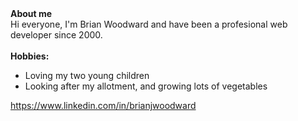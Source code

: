<div><b>About me</b></br>
  Hi everyone, I'm Brian Woodward and have been a profesional web developer since 2000.
</div>
</br>
<div><b>Hobbies:</b></br>
<ul>
  <li>Loving my two young children</li>
  <li>Looking after my allotment, and growing lots of vegetables</li>
</ul>    
</div>

<a href="https://www.linkedin.com/in/brianjwoodward" target="_blank" title="Brian Woodward Linkedin profile">https://www.linkedin.com/in/brianjwoodward</a>
<!--
**BJWoodward/BJWoodward** is a ✨ _special_ ✨ repository because its `README.md` (this file) appears on your GitHub profile.

Here are some ideas to get you started:

- 🔭 I’m currently working on ...
- 🌱 I’m currently learning ...
- 👯 I’m looking to collaborate on ...
- 🤔 I’m looking for help with ...
- 💬 Ask me about ...
- 📫 How to reach me: ...
- 😄 Pronouns: ...
- ⚡ Fun fact: ...
-->
